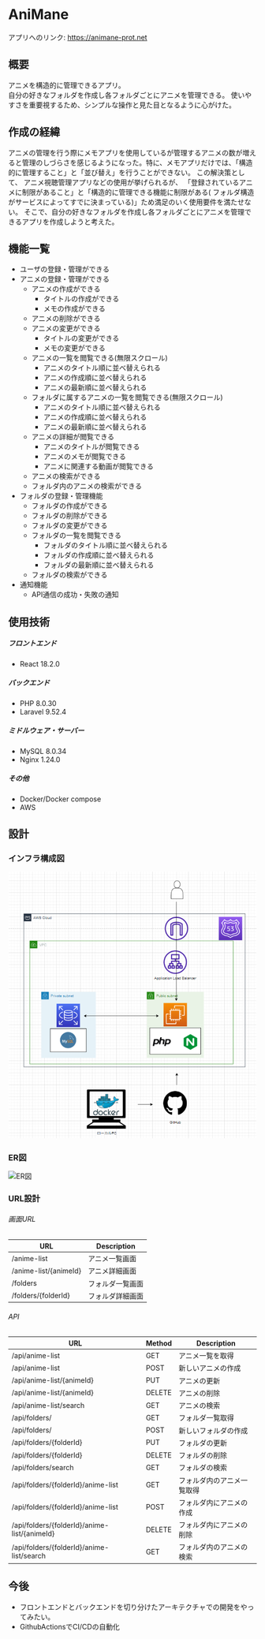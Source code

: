 # AniMane

アプリへのリンク: <https://animane-prot.net>

## 概要

アニメを構造的に管理できるアプリ。  
自分の好きなフォルダを作成し各フォルダごとにアニメを管理できる。
使いやすさを重要視するため、シンプルな操作と見た目となるように心がけた。

## 作成の経緯

アニメの管理を行う際にメモアプリを使用しているが管理するアニメの数が増えると管理のしづらさを感じるようになった。特に、メモアプリだけでは、「構造的に管理すること」と「並び替え」を行うことができない。
この解決策として、 アニメ視聴管理アプリなどの使用が挙げられるが、 「登録されているアニメに制限があること」と「構造的に管理できる機能に制限がある(
フォルダ構造がサービスによってすでに決まっている)」ため満足のいく使用要件を満たせない。 そこで、自分の好きなフォルダを作成し各フォルダごとにアニメを管理できるアプリを作成しようと考えた。

## 機能一覧

- ユーザの登録・管理ができる
- アニメの登録・管理ができる
    - アニメの作成ができる
        - タイトルの作成ができる
        - メモの作成ができる
    - アニメの削除ができる
    - アニメの変更ができる
        - タイトルの変更ができる
        - メモの変更ができる
    - アニメの一覧を閲覧できる(無限スクロール)
        - アニメのタイトル順に並べ替えられる
        - アニメの作成順に並べ替えられる
        - アニメの最新順に並べ替えられる
    - フォルダに属するアニメの一覧を閲覧できる(無限スクロール)
        - アニメのタイトル順に並べ替えられる
        - アニメの作成順に並べ替えられる
        - アニメの最新順に並べ替えられる
    - アニメの詳細が閲覧できる
        - アニメのタイトルが閲覧できる
        - アニメのメモが閲覧できる
        - アニメに関連する動画が閲覧できる
    - アニメの検索ができる
    - フォルダ内のアニメの検索ができる
- フォルダの登録・管理機能
    - フォルダの作成ができる
    - フォルダの削除ができる
    - フォルダの変更ができる
    - フォルダの一覧を閲覧できる
        - フォルダのタイトル順に並べ替えられる
        - フォルダの作成順に並べ替えられる
        - フォルダの最新順に並べ替えられる
    - フォルダの検索ができる
- 通知機能
    - API通信の成功・失敗の通知

## 使用技術

##### フロントエンド

- React 18.2.0

##### バックエンド

- PHP 8.0.30
- Laravel 9.52.4

##### ミドルウェア・サーバー

- MySQL 8.0.34
- Nginx 1.24.0

##### その他

- Docker/Docker compose
- AWS

## 設計

### インフラ構成図
![インフラ構成図](image/インフラ構成図.png)
### ER図
![ER図](image/ER図.png)
### URL設計

###### 画面URL

| URL                   | Description |
|-----------------------|-------------|
| /anime-list           | アニメ一覧画面     |
| /anime-list/{animeId} | アニメ詳細画面     |
| /folders              | フォルダ一覧画面    |
| /folders/{folderId}   | フォルダ詳細画面    |

###### API

| URL                                          | Method | Description   |
|----------------------------------------------|--------|---------------|
| /api/anime-list                              | GET    | アニメ一覧を取得      |
| /api/anime-list                              | POST   | 新しいアニメの作成     |
| /api/anime-list/{animeId}                    | PUT    | アニメの更新        |
| /api/anime-list/{animeId}                    | DELETE | アニメの削除        |
| /api/anime-list/search                       | GET    | アニメの検索        |
| /api/folders/                                | GET    | フォルダ一覧取得      |
| /api/folders/                                | POST   | 新しいフォルダの作成    |
| /api/folders/{folderId}                      | PUT    | フォルダの更新       |
| /api/folders/{folderId}                      | DELETE | フォルダの削除       |
| /api/folders/search                          | GET    | フォルダの検索       |
| /api/folders/{folderId}/anime-list           | GET    | フォルダ内のアニメ一覧取得 |
| /api/folders/{folderId}/anime-list           | POST   | フォルダ内にアニメの作成  |
| /api/folders/{folderId}/anime-list/{animeId} | DELETE | フォルダ内にアニメの削除  |
| /api/folders/{folderId}/anime-list/search    | GET    | フォルダ内のアニメの検索  |

## 今後

- フロントエンドとバックエンドを切り分けたアーキテクチャでの開発をやってみたい。
- GithubActionsでCI/CDの自動化